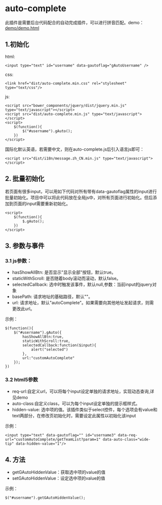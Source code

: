# auto-complete

此插件是需要后台代码配合的自动完成插件，可以进行拼音匹配。demo：[demo/demo.html](demo/demo.html)

## 1.初始化

html:
        
    <input type="text" id="username" data-gautoflag="gAutoUsername" />
        
css:
    
    <link href="dist/auto-complete.min.css" rel="stylesheet" type="text/css"/>
        
js:

    <script src="bower_components/jquery/dist/jquery.min.js" type="text/javascript"></script>
    <script src="dist/auto-complete.min.js" type="text/javascript"></script>
    <script>
        $(function(){
            $("#username").gAuto();
        })
    </script>
国际化默认英语，若需要中文，则在auto-complete.js后引入语言js即可：

    <script src="dist/i18n/message.zh_CN.min.js" type="text/javascript"></script>



## 2. 批量初始化
若页面有很多input，可以用如下代码对所有带有data-gautoflag属性的input进行批量初始化。项目中可以将此代码放在全局js中，对所有页面进行初始化。但后添加到页面的input需要重新初始化。

    <script>
        $(function(){
            $.gAuto();
        })
    </script>

## 3. 参数与事件
### 3.1 js参数：
* hasShowAllBtn: 是否显示"显示全部"按钮，默认true。
* staticWithScroll: 是否随着body滚动而滚动，默认false。
* selectedCallback: 选中时触发该事件，默认null,参数：当前input的jquery对象
* basePath: 请求地址的基础路径，默认""。
* url: 请求地址，默认"autoComplete"。如果需要向其他地址发起请求，则需更改此url。

示例：

    $(function(){
        $("#username").gAuto({
            hasShowAllBtn:true,
            staticWithScroll:true,
            selectedCallback:function($input){
                alert("selected")
            },
            url:"customAutoComplete"
        });
    })
### 3.2 html5参数
* req-url:自定义url，可以将每个input设定单独的请求地址，实现动态查询,详见demo
* auto-class:自定义class，可以为每个input设定单独的提示框样式。
* hidden-value: 选中项的值。该插件类似于select控件，每个选项会有value和text两部分，在修改页初始化时，需要设定此属性以初始化该input

示例：
    
    <input type="text" data-gautoflag="" id="username3" data-req-url="customAutoComplete/getTeamList?param=1" data-auto-class="wide-tip" data-hidden-value="1"/>

## 4. 方法
* getGAutoHiddenValue：获取选中项的value的值
* setGAutoHiddenValue：设定选中项的value的值

示例：

    $("#username").getGAutoHiddenValue();

